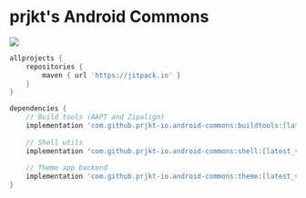 # prjkt's Android Commons

[![](https://jitpack.io/v/prjkt-io/android-commons.svg)](https://jitpack.io/#prjkt-io/android-commons)

```groovy
allprojects {
    repositories {
        maven { url 'https://jitpack.io' }
    }
}

dependencies {
    // Build tools (AAPT and Zipalign)
    implementation 'com.github.prjkt-io.android-commons:buildtools:[latest_version]'
    
    // Shell utils
    implementation 'com.github.prjkt-io.android-commons:shell:[latest_version]'
    
    // Theme app backend
    implementation 'com.github.prjkt-io.android-commons:theme:[latest_version]'
}
```